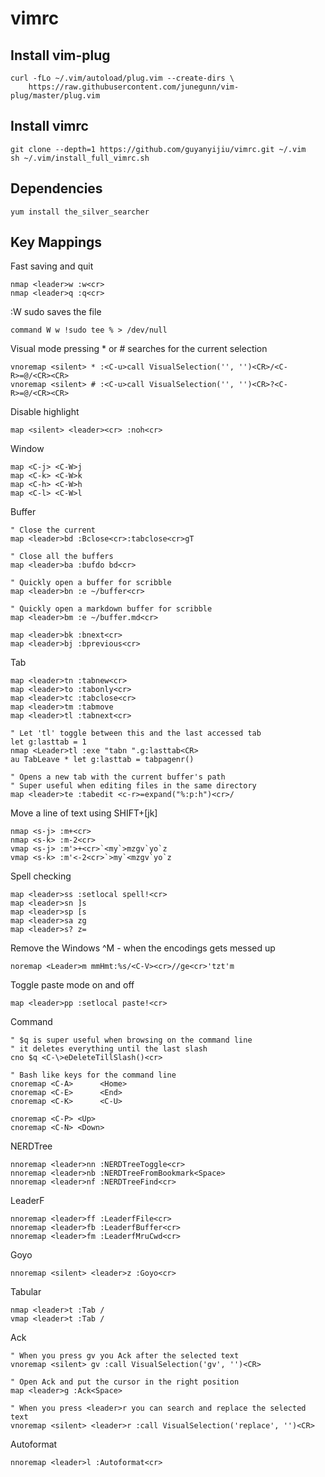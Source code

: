# vimrc

## Install vim-plug
```
curl -fLo ~/.vim/autoload/plug.vim --create-dirs \
    https://raw.githubusercontent.com/junegunn/vim-plug/master/plug.vim
```
## Install vimrc
```
git clone --depth=1 https://github.com/guyanyijiu/vimrc.git ~/.vim
sh ~/.vim/install_full_vimrc.sh
```

## Dependencies
```
yum install the_silver_searcher
```

## Key Mappings

Fast saving and quit
```
nmap <leader>w :w<cr>
nmap <leader>q :q<cr>
```

:W sudo saves the file
```
command W w !sudo tee % > /dev/null
```

Visual mode pressing * or # searches for the current selection
```
vnoremap <silent> * :<C-u>call VisualSelection('', '')<CR>/<C-R>=@/<CR><CR>
vnoremap <silent> # :<C-u>call VisualSelection('', '')<CR>?<C-R>=@/<CR><CR>
```

Disable highlight
```
map <silent> <leader><cr> :noh<cr>
```

Window
```
map <C-j> <C-W>j
map <C-k> <C-W>k
map <C-h> <C-W>h
map <C-l> <C-W>l
```

Buffer 
```
" Close the current 
map <leader>bd :Bclose<cr>:tabclose<cr>gT

" Close all the buffers
map <leader>ba :bufdo bd<cr>

" Quickly open a buffer for scribble
map <leader>bn :e ~/buffer<cr>

" Quickly open a markdown buffer for scribble
map <leader>bm :e ~/buffer.md<cr>

map <leader>bk :bnext<cr>
map <leader>bj :bprevious<cr>
```

Tab
```
map <leader>tn :tabnew<cr>
map <leader>to :tabonly<cr>
map <leader>tc :tabclose<cr>
map <leader>tm :tabmove
map <leader>tl :tabnext<cr>

" Let 'tl' toggle between this and the last accessed tab
let g:lasttab = 1
nmap <Leader>tl :exe "tabn ".g:lasttab<CR>
au TabLeave * let g:lasttab = tabpagenr()

" Opens a new tab with the current buffer's path
" Super useful when editing files in the same directory
map <leader>te :tabedit <c-r>=expand("%:p:h")<cr>/
```

Move a line of text using SHIFT+[jk]
```
nmap <s-j> :m+<cr>
nmap <s-k> :m-2<cr>
vmap <s-j> :m'>+<cr>`<my`>mzgv`yo`z
vmap <s-k> :m'<-2<cr>`>my`<mzgv`yo`z
```

Spell checking
```
map <leader>ss :setlocal spell!<cr>
map <leader>sn ]s
map <leader>sp [s
map <leader>sa zg
map <leader>s? z=
```

Remove the Windows ^M - when the encodings gets messed up
```
noremap <Leader>m mmHmt:%s/<C-V><cr>//ge<cr>'tzt'm
```

Toggle paste mode on and off
```
map <leader>pp :setlocal paste!<cr>
```

Command
```
" $q is super useful when browsing on the command line
" it deletes everything until the last slash
cno $q <C-\>eDeleteTillSlash()<cr>

" Bash like keys for the command line
cnoremap <C-A>      <Home>
cnoremap <C-E>      <End>
cnoremap <C-K>      <C-U>

cnoremap <C-P> <Up>
cnoremap <C-N> <Down>
```

NERDTree
```
nnoremap <leader>nn :NERDTreeToggle<cr>
nnoremap <leader>nb :NERDTreeFromBookmark<Space>
nnoremap <leader>nf :NERDTreeFind<cr>
```

LeaderF
```
nnoremap <leader>ff :LeaderfFile<cr>
nnoremap <leader>fb :LeaderfBuffer<cr>
nnoremap <leader>fm :LeaderfMruCwd<cr>
```

Goyo
```
nnoremap <silent> <leader>z :Goyo<cr>
```

Tabular
```
nmap <leader>t :Tab /
vmap <leader>t :Tab /
```

Ack
```
" When you press gv you Ack after the selected text
vnoremap <silent> gv :call VisualSelection('gv', '')<CR>

" Open Ack and put the cursor in the right position
map <leader>g :Ack<Space>

" When you press <leader>r you can search and replace the selected text
vnoremap <silent> <leader>r :call VisualSelection('replace', '')<CR>
```

Autoformat
```
nnoremap <leader>l :Autoformat<cr>
```
